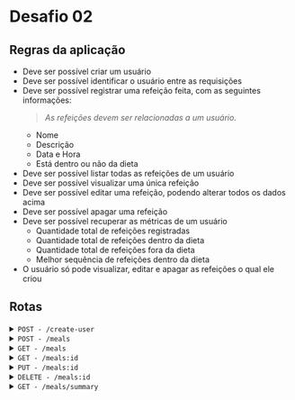 # Desafio 02

## Regras da aplicação

- Deve ser possível criar um usuário
- Deve ser possível identificar o usuário entre as requisições
- Deve ser possível registrar uma refeição feita, com as seguintes informações:
  > _As refeições devem ser relacionadas a um usuário._
  - Nome
  - Descrição
  - Data e Hora
  - Está dentro ou não da dieta
- Deve ser possível listar todas as refeições de um usuário
- Deve ser possível visualizar uma única refeição
- Deve ser possível editar uma refeição, podendo alterar todos os dados acima
- Deve ser possível apagar uma refeição
- Deve ser possível recuperar as métricas de um usuário
  - Quantidade total de refeições registradas
  - Quantidade total de refeições dentro da dieta
  - Quantidade total de refeições fora da dieta
  - Melhor sequência de refeições dentro da dieta
- O usuário só pode visualizar, editar e apagar as refeições o qual ele criou

## Rotas

<details>
  <summary>
    <code>POST - /create-user</code>
  </summary>

Deve ser possível criar um usuário no banco de dados enviando `name` e `e-mail` por meio do `body` da requisição. Ao criar uma task o campo `session_id` e `user_id` devem ser preenchidos automaticamente.

</details>

<details>
  <summary>
    <code>POST - /meals</code>
  </summary>

Deve ser possível registrar uma refeição com os seguintes dados `name`, `description`, `date`, `time` e `Boolean` para se está dentro ou não da dieta. `user_id` deve ser preenchido automaticamente e deve retornar um erro caso o usuário não exita.

</details>

<details>
  <summary>
    <code>GET - /meals</code>
  </summary>

Deve ser possível listar todas as refeições de um usuário.

</details>

<details>
  <summary>
    <code>GET - /meals:id</code>
  </summary>

Deve ser possível visualizar uma única refeição de um usuário.

</details>

<details>
  <summary>
    <code>PUT - /meals:id</code>
  </summary>

Deve ser possível editar uma refeição pelo `id`.
Node `body` pode ser possivel receber os dados `name`, `description`, `date`, `time` e `boolean` para se está ou não dentro da dieta.

</details>

<details>
  <summary>
    <code>DELETE - /meals:id</code>
  </summary>

Deve ser possível deletar uma refeição pelo `id`.

</details>

<details>
  <summary>
    <code>GET - /meals/summary</code>
  </summary>

Deve retornar os seguintes dados total de refeições registradas de um usuário, total de refeições dentro da dieta, total de refeições fora da dieta e melhor sequencia de refeições dentro da dieta.

</details>
